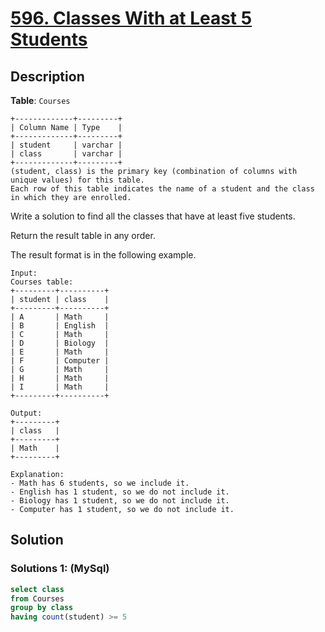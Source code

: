 # [596. Classes With at Least 5 Students](https://leetcode.com/problems/classes-with-at-least-5-students/description/)

## Description

**Table**: `Courses`
```
+-------------+---------+
| Column Name | Type    |
+-------------+---------+
| student     | varchar |
| class       | varchar |
+-------------+---------+
(student, class) is the primary key (combination of columns with unique values) for this table.
Each row of this table indicates the name of a student and the class in which they are enrolled.
``` 

Write a solution to find all the classes that have at least five students.

Return the result table in any order.

The result format is in the following example.

 
```
Input: 
Courses table:
+---------+----------+
| student | class    |
+---------+----------+
| A       | Math     |
| B       | English  |
| C       | Math     |
| D       | Biology  |
| E       | Math     |
| F       | Computer |
| G       | Math     |
| H       | Math     |
| I       | Math     |
+---------+----------+

Output: 
+---------+
| class   |
+---------+
| Math    |
+---------+

Explanation: 
- Math has 6 students, so we include it.
- English has 1 student, so we do not include it.
- Biology has 1 student, so we do not include it.
- Computer has 1 student, so we do not include it.
```

## Solution

### Solutions 1: (MySql)

```sql
select class
from Courses
group by class
having count(student) >= 5
```